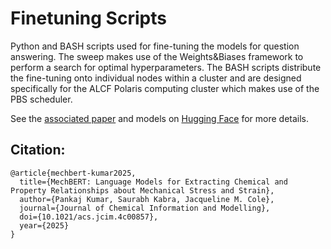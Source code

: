 # Finetuning Scripts
Python and BASH scripts used for fine-tuning the models for question answering. The sweep makes use of the Weights&Biases framework to perform a search for optimal hyperparameters. The BASH scripts distribute the fine-tuning onto individual nodes within a cluster and are designed specifically for the ALCF Polaris computing cluster which makes use of the PBS scheduler.

See the [associated paper](https://doi.org/10.1021/acs.jcim.4c00857) and models on [Hugging Face](https://huggingface.co/collections/CambridgeMolecularEngineering/mechbert-models-finetuned-on-squad-6798c159d114188bfe65fb96) for more details.


## Citation:
```
@article{mechbert-kumar2025,
  title={MechBERT: Language Models for Extracting Chemical and Property Relationships about Mechanical Stress and Strain},
  author={Pankaj Kumar, Saurabh Kabra, Jacqueline M. Cole},
  journal={Journal of Chemical Information and Modelling},
  doi={10.1021/acs.jcim.4c00857},
  year={2025}
}